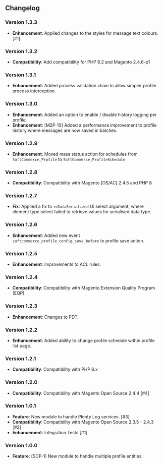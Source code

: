 ## Changelog

### Version 1.3.3
- **Enhancement**: Applied changes to the styles for message text colours. [#1]

### Version 1.3.2
- **Compatibility**: Add compatibility for PHP 8.2 and Magento 2.4.6-p1

### Version 1.3.1
- **Enhancement**: Added process validation chain to allow simpler profile process interception.

### Version 1.3.0
- **Enhancement**: Added an option to enable / disable history logging per profile.
- **Enhancement**: [M2P-10] Added a performance improvement to profile history where messages are now saved in batches.

### Version 1.2.9
- **Enhancement**: Moved mass status action for schedules from `SoftCommerce_Profile` to `SoftCommerce_ProfileSchedule`

### Version 1.2.8
- **Compatibility**: Compatibility with Magento [OS/AC] 2.4.5 and PHP 8

### Version 1.2.7
- **Fix**: Applied a fix to `isDataSerialized` UI select argument, where element type select failed to retrieve values for serialised data type.

### Version 1.2.6
- **Enhancement**: Added new event `softcommerce_profile_config_save_before` to profile save action.

### Version 1.2.5
- **Enhancement**: Improvements to ACL rules.

### Version 1.2.4
- **Compatibility**: Compatibility with Magento Extension Quality Program (EQP).

### Version 1.2.3
- **Enhancement**: Changes to PDT.

### Version 1.2.2
- **Enhancement**: Added ability to change profile schedule within profile list page.

### Version 1.2.1
- **Compatibility**: Compatibility with PHP 8.x

### Version 1.2.0
- **Compatibility**: Compatibility with Magento Open Source 2.4.4 [#4]

### Version 1.0.1
- **Feature**: New module to handle Plenty Log services. [#3]
- **Compatibility**: Compatibility with Magento Open Source 2.3.5 - 2.4.3 [#2]
- **Enhancement**: Integration Tests [#1]

### Version 1.0.0
- **Feature**: [SCP-1] New module to handle multiple profile entities.

